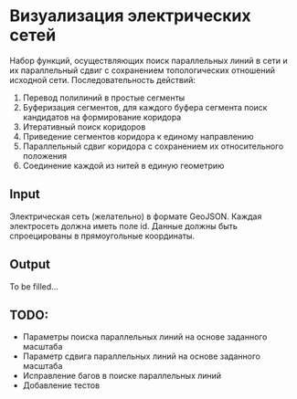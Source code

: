 # Визуализация электрических сетей

Набор функций, осуществляющих поиск параллельных линий в сети и их параллельный сдвиг с сохранением топологических отношений исходной сети.
Последовательность действий:
1. Перевод полилиний в простые сегменты
2. Буферизация сегментов, для каждого буфера сегмента поиск кандидатов на формирование коридора
3. Итеративный поиск коридоров
4. Приведение сегментов коридора к единому направлению 
5. Параллельный сдвиг коридора с сохранением их относительного положения
6. Соединение каждой из нитей в единую геометрию 

## Input
Электрическая сеть (желательно) в формате GeoJSON. Каждая электросеть должна иметь поле id. Данные должны быть спроецированы в прямоугольные координаты.

## Output
To be filled...

## TODO:
- Параметры поиска параллельных линий на основе заданного масштаба
- Параметр сдвига параллельных линий на основе заданного масштаба
- Исправление багов в поиске параллельных линий
- Добавление тестов 
